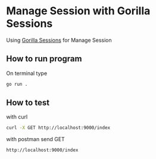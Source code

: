 # Manage Session with Gorilla Sessions

Using [Gorilla Sessions]("https://github.com/gorilla/sessions") for Manage Session

## How to run program

On terminal type 
```sh
go run .
```

## How to test 

with curl

```sh
curl -X GET http://localhost:9000/index
```
with postman send GET


```
http://localhost:9000/index
```

